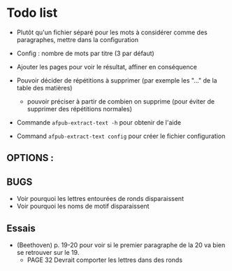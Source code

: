 # Todo list

* Plutôt qu'un fichier séparé pour les mots à considérer comme des paragraphes, mettre dans la configuration
* Config : nombre de mots par titre (3 par défaut)

* Ajouter les pages pour voir le résultat, affiner en conséquence
* Pouvoir décider de répétitions à supprimer (par exemple les "..." de la table des matières)
  - pouvoir préciser à partir de combien on supprime (pour éviter de supprimer des répétitions normales)

* Commande `afpub-extract-text -h` pour obtenir de l'aide
* Command  `afpub-extract-text config` pour créer le fichier configuration

## OPTIONS :


## BUGS

* Voir pourquoi les lettres entourées de ronds disparaissent
* Voir pourquoi les noms de motif disparaissent

## Essais

- (Beethoven) p. 19-20 pour voir si le premier paragraphe de la 20 va bien se retrouver sur le 19.
  - PAGE 32 Devrait comporter les lettres dans des ronds
